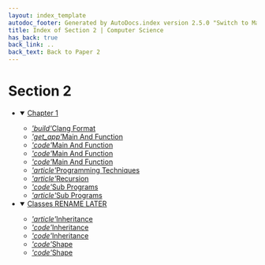 ```yaml
---
layout: index_template
autodoc_footer: Generated by AutoDocs.index version 2.5.0 "Switch to Material Icons" ⓒ Starwort, 2020
title: Index of Section 2 | Computer Science
has_back: true
back_link: ..
back_text: Back to Paper 2
---
```


# **Section 2**

- <details open><summary><a href='./chapter_1'>Chapter 1</a></summary>

  - <a href='./chapter_1/.clang-format'><i title='CLANG-FORMAT file' class="material-icons">'build'</i>Clang Format</a>
  - <a href='./chapter_1/main_and_function'><i title=' file' class="material-icons">'get_app'</i>Main And Function</a>
  - <a href='./chapter_1/main_and_function.c'><i title='C file' class="material-icons">'code'</i>Main And Function</a>
  - <a href='./chapter_1/main_and_function.ocrpsc'><i title='OCRPSC file' class="material-icons">'code'</i>Main And Function</a>
  - <a href='./chapter_1/main_and_function.splw'><i title='SPLW file' class="material-icons">'code'</i>Main And Function</a>
  - <a href='./chapter_1/programming_techniques.md'><i title='MD file' class="material-icons">'article'</i>Programming Techniques</a>
  - <a href='./chapter_1/recursion.md'><i title='MD file' class="material-icons">'article'</i>Recursion</a>
  - <a href='./chapter_1/sub_programs.c'><i title='C file' class="material-icons">'code'</i>Sub Programs</a>
  - <a href='./chapter_1/sub_programs.md'><i title='MD file' class="material-icons">'article'</i>Sub Programs</a>

  </details>
- <details open><summary><a href='./classes_RENAME_LATER'>Classes RENAME LATER</a></summary>

  - <a href='./classes_RENAME_LATER/inheritance.md'><i title='MD file' class="material-icons">'article'</i>Inheritance</a>
  - <a href='./classes_RENAME_LATER/inheritance.psc'><i title='PSC file' class="material-icons">'code'</i>Inheritance</a>
  - <a href='./classes_RENAME_LATER/inheritance.py'><i title='PY file' class="material-icons">'code'</i>Inheritance</a>
  - <a href='./classes_RENAME_LATER/shape.py'><i title='PY file' class="material-icons">'code'</i>Shape</a>
  - <a href='./classes_RENAME_LATER/shape.splw'><i title='SPLW file' class="material-icons">'code'</i>Shape</a>

  </details>
